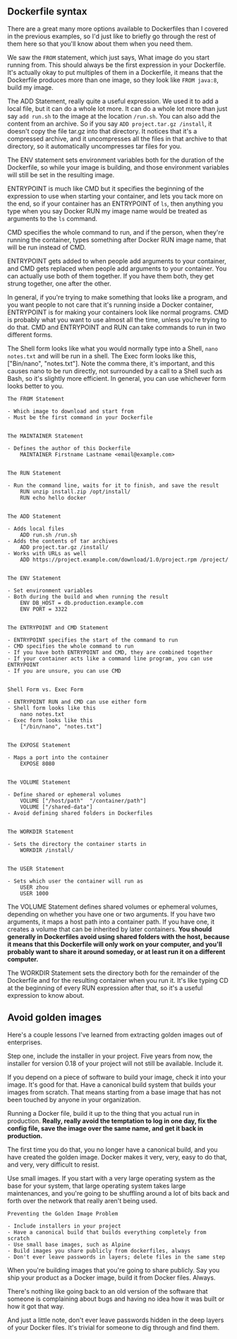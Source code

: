 ## Dockerfile syntax

There are a great many more options available to Dockerfiles than I covered in the previous examples, so I'd just like to briefly go through the rest of them here so that you'll know about them when you need them.

We saw the `FROM` statement, which just says, What image do you start running from. This should always be the first expression in your Dockerfile. It's actually okay to put multiples of them in a Dockerfile, it means that the Dockerfile produces more than one image, so they look like `FROM java:8`, build my image.

The ADD Statement, really quite a useful expression. We used it to add a local file, but it can do a whole lot more. It can do a whole lot more than just say `add run.sh` to the image at the location `/run.sh`. You can also add the content from an archive. So if you say `ADD project.tar.gz /install`, it doesn't copy the file tar.gz into that directory. It notices that it's a compressed archive, and it uncompresses all the files in that archive to that directory, so it automatically uncompresses tar files for you.

The ENV statement sets environment variables both for the duration of the Dockerfile, so while your image is building, and those environment variables will still be set in the resulting image.

ENTRYPOINT is much like CMD but it specifies the beginning of the expression to use when starting your container, and lets you tack more on the end, so if your container has an ENTRYPOINT of `ls`, then anything you type when you say Docker RUN my image name would be treated as arguments to the `ls` command.

CMD specifies the whole command to run, and if the person, when they're running the container, types something after Docker RUN image name, that will be run instead of CMD.

ENTRYPOINT gets added to when people add arguments to your container, and CMD gets replaced when people add arguments to your container. You can actually use both of them together. If you have them both, they get strung together, one after the other.

In general, if you're trying to make something that looks like a program, and you want people to not care that it's running inside a Docker container, ENTRYPOINT is for making your containers look like normal programs. CMD is probably what you want to use almost all the time, unless you're trying to do that. CMD and ENTRYPOINT and RUN can take commands to run in two different forms.

The Shell form looks like what you would normally type into a Shell, `nano notes.txt` and will be run in a shell. The Exec form looks like this, ["Bin/nano", "notes.txt"]. Note the comma there, it's important, and this causes nano to be run directly, not surrounded by a call to a Shell such as Bash, so it's slightly more efficient. In general, you can use whichever form looks better to you.

```
The FROM Statement

- Which image to download and start from
- Must be the first command in your Dockerfile


The MAINTAINER Statement

- Defines the author of this Dockerfile
    MAINTAINER Firstname Lastname <email@example.com>


The RUN Statement

- Run the command line, waits for it to finish, and save the result
    RUN unzip install.zip /opt/install/
    RUN echo hello docker


The ADD Statement

- Adds local files
    ADD run.sh /run.sh
- Adds the contents of tar archives
    ADD project.tar.gz /install/
- Works with URLs as well
    ADD https://project.example.com/download/1.0/project.rpm /project/


The ENV Statement

- Set environment variables
- Both during the build and when running the result
    ENV DB_HOST = db.production.example.com
    ENV PORT = 3322


The ENTRYPOINT and CMD Statement

- ENTRYPOINT specifies the start of the command to run
- CMD specifies the whole command to run
- If you have both ENTRYPOINT and CMD, they are combined together
- If your container acts like a command line program, you can use ENTRYPOINT
- If you are unsure, you can use CMD


Shell Form vs. Exec Form

- ENTRYPOINT RUN and CMD can use either form
- Shell form looks like this
    nano notes.txt
- Exec form looks like this
    ["/bin/nano", "notes.txt"]


The EXPOSE Statement

- Maps a port into the container
    EXPOSE 8080


The VOLUME Statement

- Define shared or ephemeral volumes
    VOLUME ["/host/path"  "/container/path"]
    VOLUME ["/shared-data"]
- Avoid defining shared folders in Dockerfiles


The WORKDIR Statement

- Sets the directory the container starts in
    WORKDIR /install/


The USER Statement

- Sets which user the container will run as
    USER zhou
    USER 1000

```

The VOLUME Statement defines shared volumes or ephemeral volumes, depending on whether you have one or two arguments. If you have two arguments, it maps a host path into a container path. If you have one, it creates a volume that can be inherited by later containers. **You should generally in Dockerfiles avoid using shared folders with the host, because it means that this Dockerfile will only work on your computer, and you'll probably want to share it around someday, or at least run it on a different computer.**

The WORKDIR Statement sets the directory both for the remainder of the Dockerfile and for the resulting container when you run it. It's like typing CD at the beginning of every RUN expression after that, so it's a useful expression to know about. 


## Avoid golden images

Here's a couple lessons I've learned from extracting golden images out of enterprises.

Step one, include the installer in your project. Five years from now, the installer for version 0.18 of your project will not still be available. Include it.

If you depend on a piece of software to build your image, check it into your image. It's good for that. Have a canonical build system that builds your images from scratch. That means starting from a base image that has not been touched by anyone in your organization.


Running a Docker file, build it up to the thing that you actual run in production. **Really, really avoid the temptation to log in one day, fix the config file, save the image over the same name, and get it back in production.**

The first time you do that, you no longer have a canonical build, and you have created the golden image. Docker makes it very, very, easy to do that, and very, very difficult to resist.

Use small images. If you start with a very large operating system as the base for your system, that large operating system takes large maintenances, and you're going to be shuffling around a lot of bits back and forth over the network that really aren't being used.

```
Preventing the Golden Image Problem

- Include installers in your project
- Have a canonical build that builds everything completely from scratch
- Use small base images, such as Alpine
- Build images you share publicly from dockerfiles, always
- Don't ever leave passwords in layers; delete files in the same step
```


When you're building images that you're going to share publicly. Say you ship your product as a Docker image, build it from Docker files. Always.

There's nothing like going back to an old version of the software that someone is complaining about bugs and having no idea how it was built or how it got that way.

And just a little note, don't ever leave passwords hidden in the deep layers of your Docker files. It's trivial for someone to dig through and find them.

































